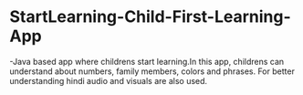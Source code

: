 # StartLearning-Child-First-Learning-App
-Java based app where childrens start learning.In this app, childrens can understand about numbers, family members, colors and phrases. For better understanding hindi audio and visuals are also used.
